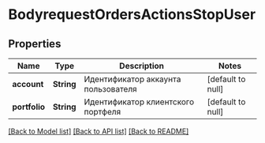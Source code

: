# BodyrequestOrdersActionsStopUser

## Properties
Name | Type | Description | Notes
------------ | ------------- | ------------- | -------------
**account** | **String** | Идентификатор аккаунта пользователя | [default to null]
**portfolio** | **String** | Идентификатор клиентского портфеля | [default to null]

[[Back to Model list]](../README.md#documentation-for-models) [[Back to API list]](../README.md#documentation-for-api-endpoints) [[Back to README]](../README.md)

